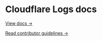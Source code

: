 # Cloudflare Logs docs

[View docs →](https://secret.wiki/logs)

[Read contributor guidelines →](https://secret.wiki/docs-engine/contributing/content-framework)
